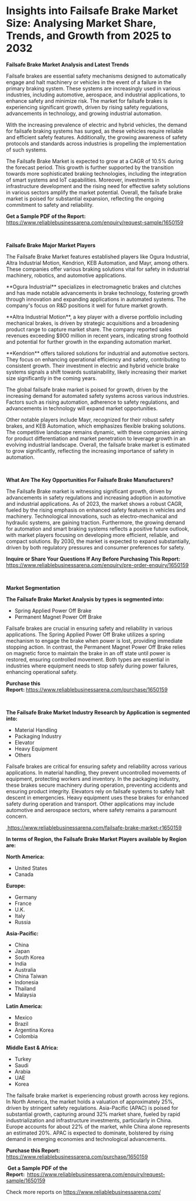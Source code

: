 <p><h1>Insights into Failsafe Brake Market Size: Analysing Market Share, Trends, and Growth from 2025 to 2032</h1></p><p><strong>Failsafe Brake Market Analysis and Latest Trends</strong></p>
<p><p>Failsafe brakes are essential safety mechanisms designed to automatically engage and halt machinery or vehicles in the event of a failure in the primary braking system. These systems are increasingly used in various industries, including automotive, aerospace, and industrial applications, to enhance safety and minimize risk. The market for failsafe brakes is experiencing significant growth, driven by rising safety regulations, advancements in technology, and growing industrial automation.</p><p>With the increasing prevalence of electric and hybrid vehicles, the demand for failsafe braking systems has surged, as these vehicles require reliable and efficient safety features. Additionally, the growing awareness of safety protocols and standards across industries is propelling the implementation of such systems. </p><p>The Failsafe Brake Market is expected to grow at a CAGR of 10.5% during the forecast period. This growth is further supported by the transition towards more sophisticated braking technologies, including the integration of smart systems and IoT capabilities. Moreover, investments in infrastructure development and the rising need for effective safety solutions in various sectors amplify the market potential. Overall, the failsafe brake market is poised for substantial expansion, reflecting the ongoing commitment to safety and reliability.</p></p>
<p><strong>Get a Sample PDF of the Report:&nbsp;</strong> <a href="https://www.reliablebusinessarena.com/enquiry/request-sample/1650159?utm_campaign=2324&utm_medium=2&utm_source=Github&utm_content=ia&utm_term=17022025&utm_id=failsafe-brake">https://www.reliablebusinessarena.com/enquiry/request-sample/1650159</a></p>
<p>&nbsp;</p>
<p><strong>Failsafe Brake Major Market Players</strong></p>
<p><p>The Failsafe Brake Market features established players like Ogura Industrial, Altra Industrial Motion, Kendrion, KEB Automation, and Mayr, among others. These companies offer various braking solutions vital for safety in industrial machinery, robotics, and automotive applications.</p><p>**Ogura Industrial** specializes in electromagnetic brakes and clutches and has made notable advancements in brake technology, fostering growth through innovation and expanding applications in automated systems. The company's focus on R&D positions it well for future market growth.</p><p>**Altra Industrial Motion**, a key player with a diverse portfolio including mechanical brakes, is driven by strategic acquisitions and a broadening product range to capture market share. The company reported sales revenues exceeding $900 million in recent years, indicating strong foothold and potential for further growth in the expanding automation market.</p><p>**Kendrion** offers tailored solutions for industrial and automotive sectors. They focus on enhancing operational efficiency and safety, contributing to consistent growth. Their investment in electric and hybrid vehicle brake systems signals a shift towards sustainability, likely increasing their market size significantly in the coming years.</p><p>The global failsafe brake market is poised for growth, driven by the increasing demand for automated safety systems across various industries. Factors such as rising automation, adherence to safety regulations, and advancements in technology will expand market opportunities.</p><p>Other notable players include Mayr, recognized for their robust safety brakes, and KEB Automation, which emphasizes flexible braking solutions. The competitive landscape remains dynamic, with these companies aiming for product differentiation and market penetration to leverage growth in an evolving industrial landscape. Overall, the failsafe brake market is estimated to grow significantly, reflecting the increasing importance of safety in automation.</p></p>
<p>&nbsp;</p>
<p><strong>What Are The Key Opportunities For Failsafe Brake Manufacturers?</strong></p>
<p><p>The Failsafe Brake market is witnessing significant growth, driven by advancements in safety regulations and increasing adoption in automotive and industrial applications. As of 2023, the market shows a robust CAGR, fueled by the rising emphasis on enhanced safety features in vehicles and machinery. Technological innovations, such as electro-mechanical and hydraulic systems, are gaining traction. Furthermore, the growing demand for automation and smart braking systems reflects a positive future outlook, with market players focusing on developing more efficient, reliable, and compact solutions. By 2030, the market is expected to expand substantially, driven by both regulatory pressures and consumer preferences for safety.</p></p>
<p><strong>Inquire or Share Your Questions If Any Before Purchasing This Report:</strong> <a href="https://www.reliablebusinessarena.com/enquiry/pre-order-enquiry/1650159?utm_campaign=2324&utm_medium=2&utm_source=Github&utm_content=ia&utm_term=17022025&utm_id=failsafe-brake">https://www.reliablebusinessarena.com/enquiry/pre-order-enquiry/1650159</a></p>
<p>&nbsp;</p>
<p><strong>Market Segmentation</strong></p>
<p><strong>The Failsafe Brake Market Analysis by types is segmented into:</strong></p>
<p><ul><li>Spring Applied Power Off Brake</li><li>Permanent Magnet Power Off Brake</li></ul></p>
<p><p>Failsafe brakes are crucial in ensuring safety and reliability in various applications. The Spring Applied Power Off Brake utilizes a spring mechanism to engage the brake when power is lost, providing immediate stopping action. In contrast, the Permanent Magnet Power Off Brake relies on magnetic force to maintain the brake in an off state until power is restored, ensuring controlled movement. Both types are essential in industries where equipment needs to stop safely during power failures, enhancing operational safety.</p></p>
<p><strong>Purchase this Report:&nbsp;</strong><a href="https://www.reliablebusinessarena.com/purchase/1650159?utm_campaign=2324&utm_medium=2&utm_source=Github&utm_content=ia&utm_term=17022025&utm_id=failsafe-brake">https://www.reliablebusinessarena.com/purchase/1650159</a></p>
<p>&nbsp;</p>
<p><strong>The Failsafe Brake Market Industry Research by Application is segmented into:</strong></p>
<p><ul><li>Material Handling</li><li>Packaging Industry</li><li>Elevator</li><li>Heavy Equipment</li><li>Others</li></ul></p>
<p><p>Failsafe brakes are critical for ensuring safety and reliability across various applications. In material handling, they prevent uncontrolled movements of equipment, protecting workers and inventory. In the packaging industry, these brakes secure machinery during operation, preventing accidents and ensuring product integrity. Elevators rely on failsafe systems to safely halt descent in emergencies. Heavy equipment uses these brakes for enhanced safety during operation and transport. Other applications may include automotive and aerospace sectors, where safety remains a paramount concern.</p></p>
<p><a href="https://www.reliablebusinessarena.com/failsafe-brake-market-r1650159?utm_campaign=2324&utm_medium=2&utm_source=Github&utm_content=ia&utm_term=17022025&utm_id=failsafe-brake">&nbsp;https://www.reliablebusinessarena.com/failsafe-brake-market-r1650159</a></p>
<p><strong>In terms of Region, the Failsafe Brake Market Players available by Region are:</strong></p>
<p>
    <p> <strong> North America: </strong>
        <ul>
            <li>United States</li>
            <li>Canada</li>
        </ul>
        </p> 
    <p> <strong> Europe: </strong>
        <ul>
            <li>Germany</li>
            <li>France</li>
            <li>U.K.</li>
            <li>Italy</li>
            <li>Russia</li>
        </ul>
        </p> 
    <p> <strong> Asia-Pacific: </strong>
        <ul>
            <li>China</li>
            <li>Japan</li>
            <li>South Korea</li>
            <li>India</li>
            <li>Australia</li>
            <li>China Taiwan</li>
            <li>Indonesia</li>
            <li>Thailand</li>
            <li>Malaysia</li>
        </ul>
        </p> 
    <p> <strong> Latin America: </strong>
        <ul>
            <li>Mexico</li>
            <li>Brazil</li>
            <li>Argentina Korea</li>
            <li>Colombia</li>
        </ul>
        </p> 
    <p> <strong> Middle East & Africa: </strong>
        <ul>
            <li>Turkey</li>
            <li>Saudi</li>
            <li>Arabia</li>
            <li>UAE</li>
            <li>Korea</li>
        </ul>
    </p>
    </p>
<p><p>The failsafe brake market is experiencing robust growth across key regions. In North America, the market holds a valuation of approximately 25%, driven by stringent safety regulations. Asia-Pacific (APAC) is poised for substantial growth, capturing around 32% market share, fueled by rapid industrialization and infrastructure investments, particularly in China. Europe accounts for about 22% of the market, while China alone represents an estimated 20%. APAC is expected to dominate, bolstered by rising demand in emerging economies and technological advancements.</p></p>
<p><strong>Purchase this Report: </strong><a href="https://www.reliablebusinessarena.com/purchase/1650159?utm_campaign=2324&utm_medium=2&utm_source=Github&utm_content=ia&utm_term=17022025&utm_id=failsafe-brake">https://www.reliablebusinessarena.com/purchase/1650159</a></p>
<p>&nbsp;<strong>Get a Sample PDF of the Report:&nbsp;&nbsp;</strong><a href="https://www.reliablebusinessarena.com/enquiry/request-sample/1650159?utm_campaign=2324&utm_medium=2&utm_source=Github&utm_content=ia&utm_term=17022025&utm_id=failsafe-brake">https://www.reliablebusinessarena.com/enquiry/request-sample/1650159</a></p>
<p><strong></strong></p>
<p>Check more reports on <a href="https://www.reliablebusinessarena.com/?utm_campaign=2324&utm_medium=2&utm_source=Github&utm_content=ia&utm_term=17022025&utm_id=failsafe-brake">https://www.reliablebusinessarena.com/</a></p>